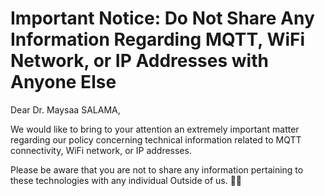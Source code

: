 # Important Notice: Do Not Share Any Information Regarding MQTT, WiFi Network, or IP Addresses with Anyone Else

Dear Dr. Maysaa SALAMA,

We would like to bring to your attention an extremely important matter regarding our policy concerning technical information related to MQTT connectivity, WiFi network, or IP addresses.

Please be aware that you are not to share any information pertaining to these technologies with any individual Outside of us.
🍂🍁
